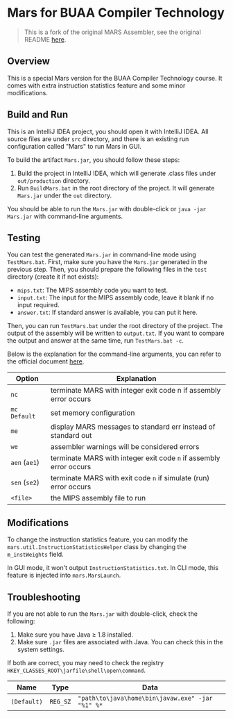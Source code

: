 # Mars for BUAA Compiler Technology

> This is a fork of the original MARS Assembler, see the original README [here](README_MARS.md).

## Overview

This is a special Mars version for the BUAA Compiler Technology course. It comes with extra instruction statistics feature and some minor modifications.

## Build and Run

This is an IntelliJ IDEA project, you should open it with IntelliJ IDEA. All source files are under `src` directory, and there is an existing run configuration called "Mars" to run Mars in GUI.

To build the artifact `Mars.jar`, you should follow these steps:

1. Build the project in IntelliJ IDEA, which will generate .class files under `out/production` directory.
2. Run `BuildMars.bat` in the root directory of the project. It will generate `Mars.jar` under the `out` directory.

You should be able to run the `Mars.jar` with double-click or `java -jar Mars.jar` with command-line arguments.

## Testing

You can test the generated `Mars.jar` in command-line mode using `TestMars.bat`. First, make sure you have the `Mars.jar` generated in the previous step. Then, you should prepare the following files in the `test` directory (create it if not exists):

- `mips.txt`: The MIPS assembly code you want to test.
- `input.txt`: The input for the MIPS assembly code, leave it blank if no input required.
- `answer.txt`: If standard answer is available, you can put it here.

Then, you can run `TestMars.bat` under the root directory of the project. The output of the assembly will be written to `output.txt`. If you want to compare the output and answer at the same time, run `TestMars.bat -c`.

Below is the explanation for the command-line arguments, you can refer to the official document [here][1].

| Option        | Explanation                                                        |
|---------------|--------------------------------------------------------------------|
| `nc`          | terminate MARS with integer exit code n if assembly error occurs   |
| `mc Default`  | set memory configuration                                           |
| `me`          | display MARS messages to standard err instead of standard out      |
| `we`          | assembler warnings will be considered errors                       |
| `aen` (`ae1`) | terminate MARS with integer exit code `n` if assembly error occurs |
| `sen` (`se2`) | terminate MARS with exit code `n` if simulate (run) error occurs   |
| `<file>`      | the MIPS assembly file to run                                      |

## Modifications

To change the instruction statistics feature, you can modify the `mars.util.InstructionStatisticsHelper` class by changing the `m_instWeights` field.

In GUI mode, it won't output `InstructionStatistics.txt`. In CLI mode, this feature is injected into `mars.MarsLaunch`.

## Troubleshooting

If you are not able to run the `Mars.jar` with double-click, check the following:

1. Make sure you have Java &ge; 1.8 installed.
2. Make sure `.jar` files are associated with Java. You can check this in the system settings.

If both are correct, you may need to check the registry `HKEY_CLASSES_ROOT\jarfile\shell\open\command`.

| Name        | Type     | Data                                             |
|-------------|----------|--------------------------------------------------|
| `(Default)` | `REG_SZ` | `"path\to\java\home\bin\javaw.exe" -jar "%1" %*` |

[1]: http://courses.missouristate.edu/KenVollmar/MARS/Help/MarsHelpCommand.html    "Mars command-line arguments"
